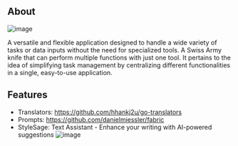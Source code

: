 ## About
![image](https://github.com/user-attachments/assets/f728f24e-70e8-4b05-8046-e3ce198208cb)

A versatile and flexible application designed to handle a wide variety of tasks or data inputs without the need for specialized tools.
A Swiss Army knife that can perform multiple functions with just one tool.
It pertains to the idea of simplifying task management by centralizing different functionalities in a single, easy-to-use application.

## Features

- Translators: https://github.com/hhankj2u/go-translators
- Prompts: https://github.com/danielmiessler/fabric
- StyleSage: Text Assistant - Enhance your writing with AI-powered suggestions
![image](https://github.com/user-attachments/assets/609c7f37-cbe3-482d-a6fe-c1e30d463c33)


